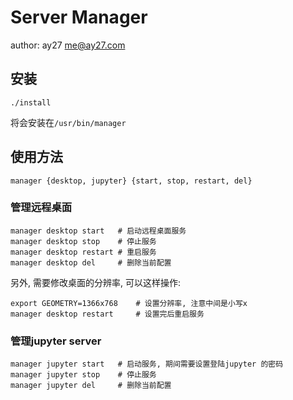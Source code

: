 # Server Manager

author: ay27 <me@ay27.com>

## 安装
```shell
./install
```

将会安装在`/usr/bin/manager`

## 使用方法
```shell
manager {desktop, jupyter} {start, stop, restart, del}
```

### 管理远程桌面
```shell
manager desktop start   # 启动远程桌面服务
manager desktop stop    # 停止服务
manager desktop restart # 重启服务
manager desktop del     # 删除当前配置
```

另外, 需要修改桌面的分辨率, 可以这样操作:
```
export GEOMETRY=1366x768    # 设置分辨率, 注意中间是小写x
manager desktop restart     # 设置完后重启服务
```

### 管理jupyter server
```shell
manager jupyter start   # 启动服务, 期间需要设置登陆jupyter 的密码
manager jupyter stop    # 停止服务
manager jupyter del     # 删除当前配置
```